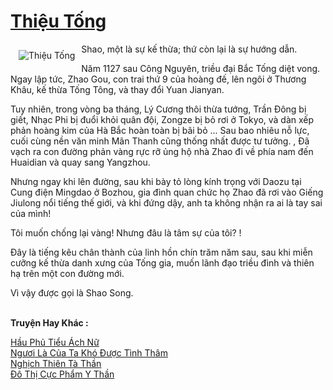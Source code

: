 <a href="https://truyenwiki.net/thieu-tong.36211/" title="Thiệu Tống"><h1>Thiệu Tống</h1></a><div style="display:table"><img align="right" style="float: left; padding: 10px;" src="https://truyenwiki.net/a/img/str/src/36211.jpg" alt="Thiệu Tống">Shao, một là sự kế thừa; thứ còn lại là sự hướng dẫn.<p></p> Năm 1127 sau Công Nguyên, triều đại Bắc Tống diệt vong. Ngay lập tức, Zhao Gou, con trai thứ 9 của hoàng đế, lên ngôi ở Thương Khâu, kế thừa Tống Tông, và thay đổi Yuan Jianyan.<p></p> Tuy nhiên, trong vòng ba tháng, Lý Cương thôi thừa tướng, Trần Đông bị giết, Nhạc Phi bị đuổi khỏi quân đội, Zongze bị bỏ rơi ở Tokyo, và dàn xếp phản hoàng kim của Hà Bắc hoàn toàn bị bãi bỏ ... Sau bao nhiêu nỗ lực, cuối cùng nền văn minh Mãn Thanh cũng thống nhất được tư tưởng. , Đã vạch ra con đường phản vàng rực rỡ ủng hộ nhà Zhao đi về phía nam đến Huaidian và quay sang Yangzhou.<p></p> Nhưng ngay khi lên đường, sau khi bày tỏ lòng kính trọng với Daozu tại Cung điện Mingdao ở Bozhou, gia đình quan chức họ Zhao đã rơi vào Giếng Jiulong nổi tiếng thế giới, và khi đứng dậy, anh ta không nhận ra ai là tay sai của mình!<p></p> Tôi muốn chống lại vàng! Nhưng đâu là tâm sự của tôi? !<p></p> Đây là tiếng kêu chân thành của linh hồn chín trăm năm sau, sau khi miễn cưỡng kế thừa danh xưng của Tống gia, muốn lãnh đạo triều đình và thiên hạ trên một con đường mới.<p></p> Vì vậy được gọi là Shao Song.</div><p><br><b>Truyện Hay Khác :</b></p><a href="https://truyenwiki.net/hau-phu-tieu-ach-nu.35051/" alt="Hầu Phủ Tiểu Ách Nữ">Hầu Phủ Tiểu Ách Nữ</a><br/><a href="https://github.com/nownovels/topcv/tree/master/truyenhay/35722" alt="Ngươi Là Của Ta Khó Được Tình Thâm">Ngươi Là Của Ta Khó Được Tình Thâm</a><br/><a href="https://sangtacviet.wordpress.com/2020/10/22/nghich-thien-ta-than/" alt="Nghịch Thiên Tà Thần">Nghịch Thiên Tà Thần</a><br/><a href="https://github.com/nownovels/topcv/tree/master/truyenhay/35600" alt="Đô Thị Cực Phẩm Y Thần">Đô Thị Cực Phẩm Y Thần</a><br/>